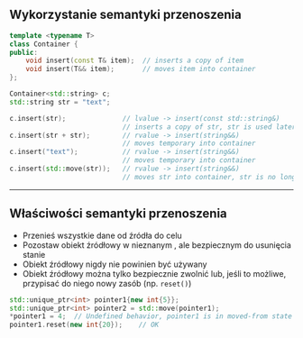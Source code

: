 ## Wykorzystanie semantyki przenoszenia

```cpp
template <typename T>
class Container {
public:
    void insert(const T& item);  // inserts a copy of item
    void insert(T&& item);       // moves item into container
};

Container<std::string> c;
std::string str = "text";

c.insert(str);              // lvalue -> insert(const std::string&)
                            // inserts a copy of str, str is used later
c.insert(str + str);        // rvalue -> insert(string&&)
                            // moves temporary into container
c.insert("text");           // rvalue -> insert(string&&)
                            // moves temporary into container
c.insert(std::move(str));   // rvalue -> insert(string&&)
                            // moves str into container, str is no longer used
```

___

## Właściwości semantyki przenoszenia

* <!-- .element: class="fragment fade-in" --> Przenieś wszystkie dane od źródła do celu
* <!-- .element: class="fragment fade-in" --> Pozostaw obiekt źródłowy w nieznanym , ale bezpiecznym do usunięcia stanie
* <!-- .element: class="fragment fade-in" --> Obiekt źródłowy nigdy nie powinien być używany
* <!-- .element: class="fragment fade-in" --> Obiekt źródłowy można tylko bezpiecznie zwolnić lub, jeśli to możliwe, przypisać do niego nowy zasób (np. <code>reset()</code>)

```cpp
std::unique_ptr<int> pointer1{new int{5}};
std::unique_ptr<int> pointer2 = std::move(pointer1);
*pointer1 = 4;  // Undefined behavior, pointer1 is in moved-from state
pointer1.reset(new int{20});    // OK
```
<!-- .element: class="fragment fade-in" -->
